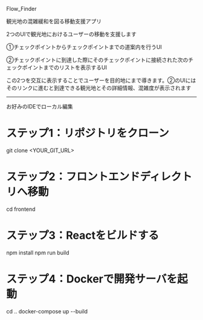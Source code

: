 Flow_Finder

観光地の混雑緩和を図る移動支援アプリ

2つのUIで観光地におけるユーザーの移動を支援します

①チェックポイントからチェックポイントまでの道案内を行うUI

②チェックポイントに到達した際にそのチェックポイントに接続された次のチェックポイントまでのリストを表示するUI

この2つを交互に表示することでユーザーを目的地にまで導きます。②のUIにはそのリンクに進むと到達できる観光地とその詳細情報、混雑度が表示されます

------------------------------------------------------------------------
お好みのIDEでローカル編集
# ステップ1：リポジトリをクローン
git clone <YOUR_GIT_URL>

# ステップ2：フロントエンドディレクトリへ移動
cd frontend

# ステップ3：Reactをビルドする
npm install
npm run build

# ステップ4：Dockerで開発サーバを起動
cd ..
docker-compose up --build
